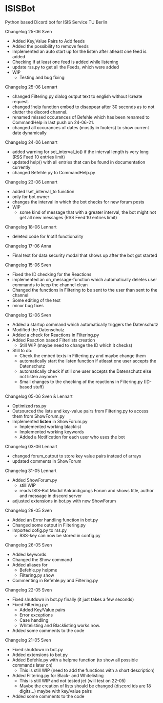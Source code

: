 # ISISBot

Python based Dicord bot for ISIS Service TU Berlin

Changelog 25-06 Sven
- Added Key,Value Pairs to Add feeds
- Added the possibility to remove feeds
- Implemented an auto start up for the listen after atleast one feed is added
- Checking if at least one feed is added while listening
- update rss.py to get all the Feeds, which were added
- WIP
  - Testing and bug fixing

Changelog 25-06 Lennart
- changed Filtering.py dialog output text to english without !create request.
- changed !help function embed to disappear after 30 seconds as to not clutter the discord channel.
- renamed missed occurances of Befehle which has been renamed to CommandHelp in last push on 24-06-21.
- changed all occurances of dates (mostly in footers) to show current date dynamically

Changelog 24-06 Lennart
- added warning for set_interval_to() if the interval length is very long (RSS Feed 10 entries limit)
- updated help() with all entries that can be found in documentation currently
- changed Befehle.py to CommandHelp.py  

Changelog 23-06 Lennart
- added !set_interval_to function
- only for bot owner
- changes the interval in which the bot checks for new forum posts
- WIP
  - some kind of message that with a greater interval,
    the bot might not get all new messages (RSS Feed 10 entries limit)

Changelog 18-06 Lennart
- deleted code for !notif functionality

Changelog 17-06 Anna   
- Final text for data security modal that shows up after the bot got started

Changelog 15-06 Sven
- Fixed the ID checking for the Reactions
- implemented an on_message-function which automatically deletes user commands to keep the channel clean
- Changed the functions in Filtering to be sent to the user than sent to the channel
- Some editing of the text
- minor bug fixes

Changelog 12-06 Sven
- Added a startup command which automatically triggers the Datenschutz
- Modified the Datenschutz
- Added a check for Reactions in Filtering.py
- Added Reaction based Filterlists creation
  - Still WIP (maybe need to change the ID which it checks)
- Still to do:
  - Check the embed texts in Filtering.py and maybe change them
  - automatically start the listen function if atleast one user accepts the Datenschutz
  - automatically check if still one user accepts the Datenschutz else not listen anymore
  - Small changes to the checking of the reactions in Filtering.py (ID-based stuff)

Changelog 05-06 Sven & Lennart
- Optimized rss.py
- Outsourced the lists and key-value pairs from Filtering.py to access them from ShowForum.py
- Implemented **listen** in ShowForum.py
  - Implemented working blacklist
  - Implemented working keywords
  - Added a Notification for each user who uses the bot

Changelog 03-06 Lennart
- changed forum_output to store key value pairs instead of arrays 
- updated comments in ShowForum

Changelog 31-05 Lennart
- Added ShowForum.py
  - still WIP
  - reads ISIS-Bot Modul Ankündigungs Forum and shows title, author and message in discord server
- adjusted extensions in bot.py with new ShowForum

Changelog 28-05 Sven
- Added an Error handling function in bot.py
- Changed some output in Filtering.py
- Imported cofig.py to rss.py
  - RSS-key can now be stored in config.py

Changelog 26-05 Sven
- Added keywords
- Changed the Show command
- Added aliases for
  - Befehle.py helpme
  - Filtering.py show
- Commenting in Befehle.py and Filtering.py


Changelog 22-05 Sven
- Fixed shutdown in bot.py finally (it just takes a few seconds)
- Fixed Filtering.py:
    - Added Key/Value pairs
    - Error exceptions
    - Case handling
    - Whitelisting and Blacklisting works now.
- Added some comments to the code


Changelog 21-05 Sven
- Fixed shutdown in bot.py
- Added extensions to bot.py
- Added Befehle.py with a helpme function (to show all possible commands later on)
    - This is still WIP (need to add the functions with a short description)
- Added Filtering.py for Black- and Whitelisting
    - This is still WIP and not tested jet (will test on 22-05)
    - Maybe the creation of lists should be changed (discord ids are 18 digits...) maybe with key/value pairs
- Added some comments to the code  

